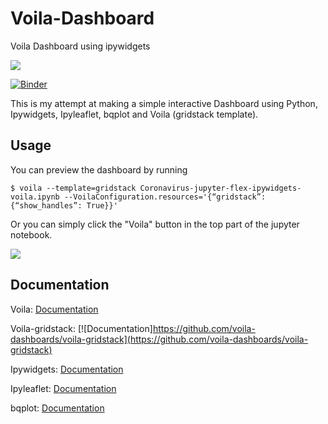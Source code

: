 # Voila-Dashboard
Voila Dashboard using ipywidgets

![](https://github.com/1230grams/Voila-Dashboard/blob/master/Dashboard.gif?raw=true)

[![Binder](https://mybinder.org/badge_logo.svg)](https://mybinder.org/v2/gh/1230grams/Voila-Dashboard/master?filepath=Coronavirus-jupyter-flex-ipywidgets-voila.ipynb)

This is my attempt at making a simple interactive Dashboard using Python, Ipywidgets, Ipyleaflet, bqplot and Voila (gridstack template).

## Usage
You can preview the dashboard by running
```
$ voila --template=gridstack Coronavirus-jupyter-flex-ipywidgets-voila.ipynb --VoilaConfiguration.resources='{“gridstack”: {“show_handles”: True}}'
```
Or you can simply click the "Voila" button in the top part of the jupyter notebook.

![](https://github.com/1230grams/Voila-Dashboard/blob/master/voila%20button.png?raw=true)


## Documentation
Voila: [Documentation](https://voila.readthedocs.io/en/stable/)

Voila-gridstack: [![Documentation]https://github.com/voila-dashboards/voila-gridstack](https://github.com/voila-dashboards/voila-gridstack)

Ipywidgets: [Documentation](https://ipywidgets.readthedocs.io/en/latest/)

Ipyleaflet: [Documentation](https://ipyleaflet.readthedocs.io/en/latest/)

bqplot: [Documentation](https://bqplot.readthedocs.io/en/latest/index.html)



